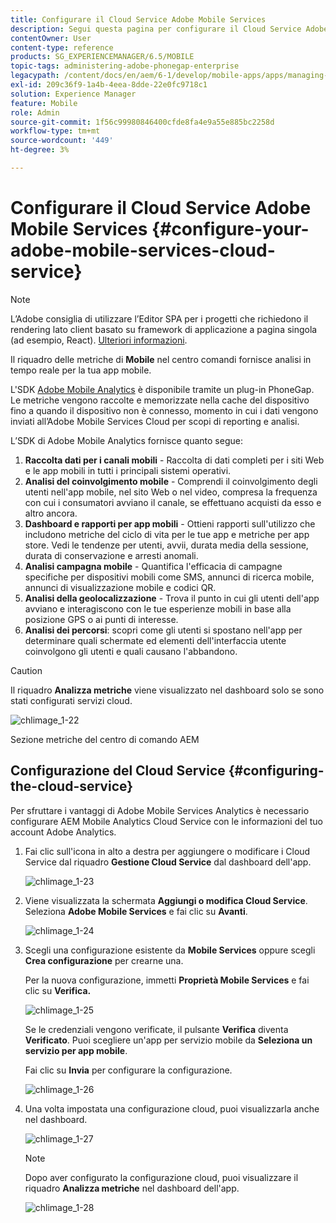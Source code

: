 ```yaml
---
title: Configurare il Cloud Service Adobe Mobile Services
description: Segui questa pagina per configurare il Cloud Service Adobe Mobile Services.
contentOwner: User
content-type: reference
products: SG_EXPERIENCEMANAGER/6.5/MOBILE
topic-tags: administering-adobe-phonegap-enterprise
legacypath: /content/docs/en/aem/6-1/develop/mobile-apps/apps/managing-aem-mobile-apps/configure-your-adobe-phonegap-build-cloud-service1
exl-id: 209c36f9-1a4b-4eea-8dde-22e0fc9718c1
solution: Experience Manager
feature: Mobile
role: Admin
source-git-commit: 1f56c99980846400cfde8fa4e9a55e885bc2258d
workflow-type: tm+mt
source-wordcount: '449'
ht-degree: 3%

---
```


# Configurare il Cloud Service Adobe Mobile Services {#configure-your-adobe-mobile-services-cloud-service}

>[!NOTE]
>
>L’Adobe consiglia di utilizzare l’Editor SPA per i progetti che richiedono il rendering lato client basato su framework di applicazione a pagina singola (ad esempio, React). [Ulteriori informazioni](/help/sites-developing/spa-overview.md).

Il riquadro delle metriche di **Mobile** nel centro comandi fornisce analisi in tempo reale per la tua app mobile.

L&#39;SDK [Adobe Mobile Analytics](https://www.adobe.com/ca/solutions/digital-analytics/mobile-web-apps-analytics.html) è disponibile tramite un plug-in PhoneGap. Le metriche vengono raccolte e memorizzate nella cache del dispositivo fino a quando il dispositivo non è connesso, momento in cui i dati vengono inviati all’Adobe Mobile Services Cloud per scopi di reporting e analisi.

L’SDK di Adobe Mobile Analytics fornisce quanto segue:

1. **Raccolta dati per i canali mobili** - Raccolta di dati completi per i siti Web e le app mobili in tutti i principali sistemi operativi.
1. **Analisi del coinvolgimento mobile** - Comprendi il coinvolgimento degli utenti nell&#39;app mobile, nel sito Web o nel video, compresa la frequenza con cui i consumatori avviano il canale, se effettuano acquisti da esso e altro ancora.
1. **Dashboard e rapporti per app mobili** - Ottieni rapporti sull&#39;utilizzo che includono metriche del ciclo di vita per le tue app e metriche per app store. Vedi le tendenze per utenti, avvii, durata media della sessione, durata di conservazione e arresti anomali.
1. **Analisi campagna mobile** - Quantifica l&#39;efficacia di campagne specifiche per dispositivi mobili come SMS, annunci di ricerca mobile, annunci di visualizzazione mobile e codici QR.
1. **Analisi della geolocalizzazione** - Trova il punto in cui gli utenti dell&#39;app avviano e interagiscono con le tue esperienze mobili in base alla posizione GPS o ai punti di interesse.
1. **Analisi dei percorsi**: scopri come gli utenti si spostano nell&#39;app per determinare quali schermate ed elementi dell&#39;interfaccia utente coinvolgono gli utenti e quali causano l&#39;abbandono.

>[!CAUTION]
>
>Il riquadro **Analizza metriche** viene visualizzato nel dashboard solo se sono stati configurati servizi cloud.

![chlimage_1-22](assets/chlimage_1-22.png)

Sezione metriche del centro di comando AEM

## Configurazione del Cloud Service {#configuring-the-cloud-service}

Per sfruttare i vantaggi di Adobe Mobile Services Analytics è necessario configurare AEM Mobile Analytics Cloud Service con le informazioni del tuo account Adobe Analytics.

1. Fai clic sull&#39;icona in alto a destra per aggiungere o modificare i Cloud Service dal riquadro **Gestione Cloud Service** dal dashboard dell&#39;app.

   ![chlimage_1-23](assets/chlimage_1-23.png)

1. Viene visualizzata la schermata **Aggiungi o modifica Cloud Service**. Seleziona **Adobe Mobile Services** e fai clic su **Avanti**.

   ![chlimage_1-24](assets/chlimage_1-24.png)

1. Scegli una configurazione esistente da **Mobile Services** oppure scegli **Crea configurazione** per crearne una.

   Per la nuova configurazione, immetti **Proprietà Mobile Services** e fai clic su **Verifica.**

   ![chlimage_1-25](assets/chlimage_1-25.png)

   Se le credenziali vengono verificate, il pulsante **Verifica** diventa **Verificato**. Puoi scegliere un&#39;app per servizio mobile da **Seleziona un servizio per app mobile**.

   Fai clic su **Invia** per configurare la configurazione.

   ![chlimage_1-26](assets/chlimage_1-26.png)

1. Una volta impostata una configurazione cloud, puoi visualizzarla anche nel dashboard.

   ![chlimage_1-27](assets/chlimage_1-27.png)

   >[!NOTE]
   >
   >Dopo aver configurato la configurazione cloud, puoi visualizzare il riquadro **Analizza metriche** nel dashboard dell&#39;app.

   ![chlimage_1-28](assets/chlimage_1-28.png)
